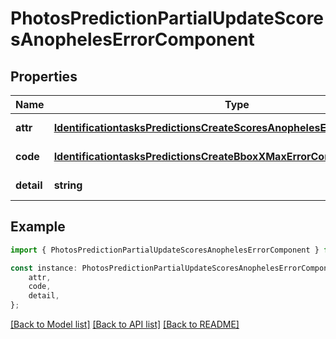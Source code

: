 # PhotosPredictionPartialUpdateScoresAnophelesErrorComponent


## Properties

Name | Type | Description | Notes
------------ | ------------- | ------------- | -------------
**attr** | [**IdentificationtasksPredictionsCreateScoresAnophelesErrorComponentAttr**](IdentificationtasksPredictionsCreateScoresAnophelesErrorComponentAttr.md) |  | [default to undefined]
**code** | [**IdentificationtasksPredictionsCreateBboxXMaxErrorComponentCode**](IdentificationtasksPredictionsCreateBboxXMaxErrorComponentCode.md) |  | [default to undefined]
**detail** | **string** |  | [default to undefined]

## Example

```typescript
import { PhotosPredictionPartialUpdateScoresAnophelesErrorComponent } from 'mosquito-alert';

const instance: PhotosPredictionPartialUpdateScoresAnophelesErrorComponent = {
    attr,
    code,
    detail,
};
```

[[Back to Model list]](../README.md#documentation-for-models) [[Back to API list]](../README.md#documentation-for-api-endpoints) [[Back to README]](../README.md)
